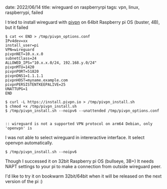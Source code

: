 date: 2022/06/14
title: wireguard on raspberryrpi
tags: vpn, linux, raspberrypi, failed

I tried to install wireguard with [pivpn](https://docs.pivpn.io/install/) on 64bit Raspberry pi OS (buster, 4B), but it failed

```
$ cat << END > /tmp/pivpn_options.conf                                                                                                                                           
IPv4dev=xx
install_user=pi
VPN=wireguard
pivpnNET=10.x.x.0
subnetClass=24
ALLOWED_IPS="10.x.x.0/24, 192.168.y.0/24"
pivpnMTU=1420
pivpnPORT=51820
pivpnDNS1=1.1.1.1
pivpnHOST=myname.example.com
pivpnPERSISTENTKEEPALIVE=25
UNATTUPG=1
END

$ curl -L https://install.pivpn.io > /tmp/pivpn_install.sh
$ chmod +x /tmp/pivpn_install.sh
$ /tmp/pivpn_install.sh --noipv6 --unattended /tmp/pivpn_options.conf                                                                                                     


:: wireguard is not a supported VPN protocol on arm64 Debian, only 'openvpn' is
```

I was not able to select wireguard in intereractive interface. It select openvpn automatically.

```
$ /tmp/pivpn_install.sh --noipv6
```

Though I successed it on 32bit Raspberry pi OS (bullseye, 3B+)
It needs NAPT settings to your pi to make a connection from outside wireguard peer.

I'd like to try it on bookwarm 32bit/64bit when it will be released on the next version of the pi :)

